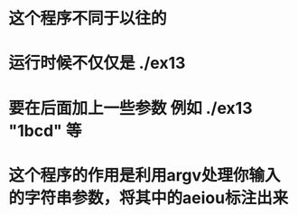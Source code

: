 # 这个程序不同于以往的
# 运行时候不仅仅是 ./ex13
# 要在后面加上一些参数 例如  ./ex13 "1bcd" 等
# 这个程序的作用是利用argv处理你输入的字符串参数，将其中的aeiou标注出来
